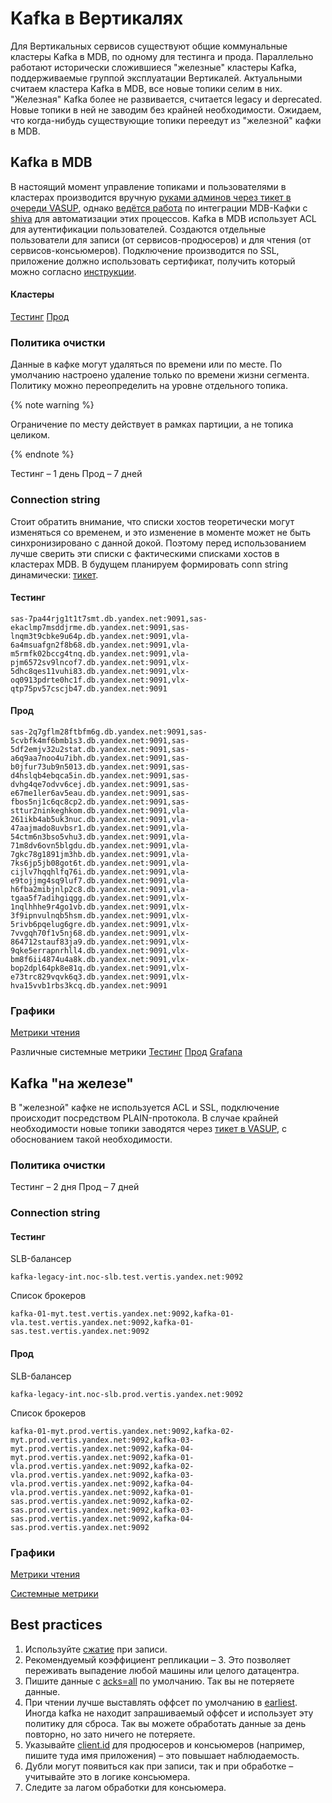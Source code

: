 # Kafka в Вертикалях

Для Вертикальных сервисов существуют общие коммунальные кластеры Kafka в MDB, по одному для тестинга и прода.
Параллельно работают исторически сложившиеся "железные" кластеры Kafka, поддерживаемые группой эксплуатации Вертикалей.
Актуальными считаем кластера Kafka в MDB, все новые топики селим в них.
"Железная" Kafka более не развивается, считается legacy и deprecated. Новые топики в ней не заводим без крайней необходимости. Ожидаем, что когда-нибудь существующие топики переедут из "железной" кафки в MDB.

## Kafka в MDB
В настоящий момент управление топиками и пользователями в кластерах производится вручную [руками админов через тикет в очереди VASUP](https://st.yandex-team.ru/createTicket?queue=VASUP&_form=62920), однако [ведётся работа](https://st.yandex-team.ru/VERTISADMIN-27333) по интеграции MDB-Кафки с [shiva](../../deploy/quick-start.md) для автоматизации этих процессов.
Kafka в MDB использует ACL для аутентификации пользователей. Создаются отдельные пользователи для записи (от сервисов-продюсеров) и для чтения (от сервисов-консьюмеров).
Подключение производится по SSL, приложение должно использовать сертификат, получить который можно согласно [инструкции](https://docs.yandex-team.ru/cloud/managed-kafka/operations/connect#get-ssl-cert).

#### Кластеры
[Тестинг](https://cloud.yandex-team.ru/folders/foo2qvhfq9b2r709olo5/managed-kafka/cluster/mdb9adu18n492urt7kuk/view)
[Прод](https://cloud.yandex-team.ru/folders/foo2qvhfq9b2r709olo5/managed-kafka/cluster/mdb4u82hc7bsaq7cq1tc/view)

### Политика очистки
Данные в кафке могут удаляться по времени или по месте. По умолчанию настроено удаление только по времени жизни сегмента. Политику можно переопределить на уровне отдельного топика.

{% note warning %}

Ограничение по месту действует в рамках партиции, а не топика целиком.

{% endnote %}

Тестинг – 1 день
Прод – 7 дней

### Connection string
Стоит обратить внимание, что списки хостов теоретически могут изменяться со временем, и это изменение в моменте может не быть синхронизировано с данной докой. Поэтому перед использованием лучше сверить эти списки с фактическими списками хостов в кластерах MDB.
В будущем планируем формировать conn string динамически: [тикет](https://st.yandex-team.ru/VERTISADMIN-27333).

#### Тестинг
```
sas-7pa44rjg1t1t7smt.db.yandex.net:9091,sas-ekaclmp7msddjrme.db.yandex.net:9091,sas-lnqm3t9cbke9u64p.db.yandex.net:9091,vla-6a4msuafgn2f8b68.db.yandex.net:9091,vla-m5rmfk02bccg4tnq.db.yandex.net:9091,vla-pjm6572sv9lncof7.db.yandex.net:9091,vlx-5dhc8qes11vuhi83.db.yandex.net:9091,vlx-oq0913pdrte0hc1f.db.yandex.net:9091,vlx-qtp75pv57cscjb47.db.yandex.net:9091
```

#### Прод
```
sas-2q7gflm28ftbfm6g.db.yandex.net:9091,sas-5cvbfk4mf6bmb1s3.db.yandex.net:9091,sas-5df2emjv32u2stat.db.yandex.net:9091,sas-a6q9aa7noo4u7ibh.db.yandex.net:9091,sas-b0jfur73ub9n5013.db.yandex.net:9091,sas-d4hslqb4ebqca5in.db.yandex.net:9091,sas-dvhg4qe7odvv6cej.db.yandex.net:9091,sas-e67me1ler6av5eau.db.yandex.net:9091,sas-fbos5nj1c6qc8cp2.db.yandex.net:9091,sas-sttur2ninkeghkom.db.yandex.net:9091,vla-261ikb4ab5uk3nuc.db.yandex.net:9091,vla-47aajmado8uvbsr1.db.yandex.net:9091,vla-54ctm6n3bso5vhu3.db.yandex.net:9091,vla-71m8dv6ovn5blgdu.db.yandex.net:9091,vla-7gkc78g1891jm3hb.db.yandex.net:9091,vla-7ks6jp5jb08got6t.db.yandex.net:9091,vla-cijlv7hqqhlfq76i.db.yandex.net:9091,vla-e9tojjmg4sq9luf7.db.yandex.net:9091,vla-h6fba2mibjnlp2c8.db.yandex.net:9091,vla-tgaa5f7adihgiqgg.db.yandex.net:9091,vlx-1nqlhhhe9r4go1vb.db.yandex.net:9091,vlx-3f9ipnvulnqb5hsm.db.yandex.net:9091,vlx-5rivb6pqelug6gre.db.yandex.net:9091,vlx-7vvgqh70f1v5nj68.db.yandex.net:9091,vlx-864712stauf83ja9.db.yandex.net:9091,vlx-9qke5errapnrhll4.db.yandex.net:9091,vlx-bm8f6ii4874u4a8k.db.yandex.net:9091,vlx-bop2dpl64pk8e81q.db.yandex.net:9091,vlx-e73trc829vqvk6q3.db.yandex.net:9091,vlx-hva15vvb1rbs3kcq.db.yandex.net:9091
```

### Графики
[Метрики чтения](https://grafana.vertis.yandex-team.ru/d/mdb-kafka/mdb-kafka-consumer?orgId=1&refresh=30s)

Различные системные метрики
[Тестинг](https://cloud.yandex-team.ru/folders/foo2qvhfq9b2r709olo5/managed-kafka/cluster/mdb9adu18n492urt7kuk/monitoring)
[Прод](https://cloud.yandex-team.ru/folders/foo2qvhfq9b2r709olo5/managed-kafka/cluster/mdb4u82hc7bsaq7cq1tc/monitoring)
[Grafana](https://grafana.vertis.yandex-team.ru/goto/Eet0T6rnz?orgId=1)

## Kafka "на железе"
В "железной" кафке не используется ACL и SSL, подключение происходит посредством PLAIN-протокола.
В случае крайней необходимости новые топики заводятся через [тикет в VASUP](https://st.yandex-team.ru/createTicket?queue=VASUP&_form=62920), с обоснованием такой необходимости.

### Политика очистки
Тестинг – 2 дня
Прод – 7 дней

### Connection string

#### Тестинг

SLB-балансер
```
kafka-legacy-int.noc-slb.test.vertis.yandex.net:9092
```

Список брокеров
```
kafka-01-myt.test.vertis.yandex.net:9092,kafka-01-vla.test.vertis.yandex.net:9092,kafka-01-sas.test.vertis.yandex.net:9092
```
#### Прод
SLB-балансер
```
kafka-legacy-int.noc-slb.prod.vertis.yandex.net:9092
```

Список брокеров
```
kafka-01-myt.prod.vertis.yandex.net:9092,kafka-02-myt.prod.vertis.yandex.net:9092,kafka-03-myt.prod.vertis.yandex.net:9092,kafka-04-myt.prod.vertis.yandex.net:9092,kafka-01-vla.prod.vertis.yandex.net:9092,kafka-02-vla.prod.vertis.yandex.net:9092,kafka-03-vla.prod.vertis.yandex.net:9092,kafka-04-vla.prod.vertis.yandex.net:9092,kafka-01-sas.prod.vertis.yandex.net:9092,kafka-02-sas.prod.vertis.yandex.net:9092,kafka-03-sas.prod.vertis.yandex.net:9092,kafka-04-sas.prod.vertis.yandex.net:9092
```

### Графики
[Метрики чтения](https://grafana.vertis.yandex-team.ru/d/kpdUo1ank/burrow-kafka-consumer?orgId=1&refresh=1m)

[Системные метрики](https://nda.ya.ru/t/ssEKepY455zSpQ)

## Best practices

1) Используйте [сжатие](https://kafka.apache.org/documentation/#producerconfigs_compression.type) при записи.
2) Рекомендуемый коэффициент репликации – 3. Это позволяет переживать выпадение любой машины или целого датацентра.
3) Пишите данные с [acks=all](https://kafka.apache.org/documentation/#producerconfigs_acks) по умолчанию. Так вы не потеряете данные.
4) При чтении лучше выставлять оффсет по умолчанию в [earliest](https://kafka.apache.org/documentation/#consumerconfigs_auto.offset.reset). Иногда kafka не находит запрашиваемый оффсет и использует эту политику для сброса. Так вы можете обработать данные за день повторно, но зато ничего не потеряете.
5) Указывайте [client.id](https://kafka.apache.org/documentation/#consumerconfigs_client.id) для продюсеров и консьюмеров (например, пишите туда имя приложения) – это повышает наблюдаемость.
6) Дубли могут появиться как при записи, так и при обработке – учитывайте это в логике консьюмера. 
7) Следите за лагом обработки для консьюмера.